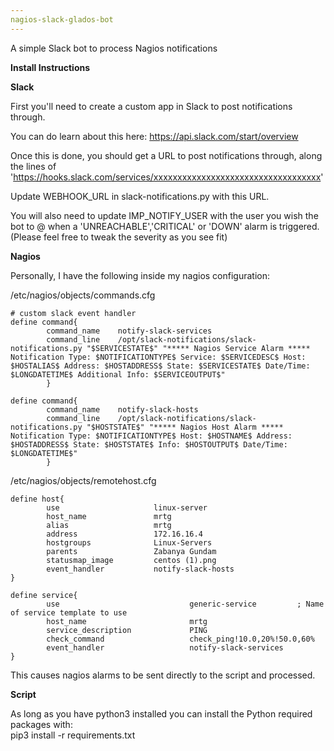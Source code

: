 ```yaml
---
nagios-slack-glados-bot
---
```

A simple Slack bot to process Nagios notifications

**Install Instructions**

**Slack**

First you'll need to create a custom app in Slack to post notifications through.

You can do learn about this here: https://api.slack.com/start/overview

Once this is done, you should get a URL to post notifications through, along the lines of 'https://hooks.slack.com/services/xxxxxxxxxxxxxxxxxxxxxxxxxxxxxxxxxxx'

Update WEBHOOK_URL in slack-notifications.py with this URL.

You will also need to update IMP_NOTIFY_USER with the user you wish the bot to @ when a 'UNREACHABLE','CRITICAL' or 'DOWN' alarm is triggered. (Please feel free to tweak the severity as you see fit)

**Nagios**

Personally, I have the following inside my nagios configuration:

/etc/nagios/objects/commands.cfg

```
# custom slack event handler
define command{
        command_name    notify-slack-services
        command_line    /opt/slack-notifications/slack-notifications.py "$SERVICESTATE$" "***** Nagios Service Alarm ***** Notification Type: $NOTIFICATIONTYPE$ Service: $SERVICEDESC$ Host: $HOSTALIAS$ Address: $HOSTADDRESS$ State: $SERVICESTATE$ Date/Time: $LONGDATETIME$ Additional Info: $SERVICEOUTPUT$"
        }

define command{
        command_name    notify-slack-hosts
        command_line    /opt/slack-notifications/slack-notifications.py "$HOSTSTATE$" "***** Nagios Host Alarm ***** Notification Type: $NOTIFICATIONTYPE$ Host: $HOSTNAME$ Address: $HOSTADDRESS$ State: $HOSTSTATE$ Info: $HOSTOUTPUT$ Date/Time: $LONGDATETIME$"
        }
```

/etc/nagios/objects/remotehost.cfg

```
define host{
        use                     linux-server
        host_name               mrtg
        alias                   mrtg
        address                 172.16.16.4
        hostgroups              Linux-Servers
        parents                 Zabanya Gundam
        statusmap_image         centos (1).png
        event_handler           notify-slack-hosts
}

define service{
        use                             generic-service         ; Name of service template to use
        host_name                       mrtg
        service_description             PING
        check_command                   check_ping!10.0,20%!50.0,60%
        event_handler                   notify-slack-services
}
```

This causes nagios alarms to be sent directly to the script and processed.

**Script**

As long as you have python3 installed you can install the Python required packages with:  
pip3 install -r requirements.txt
